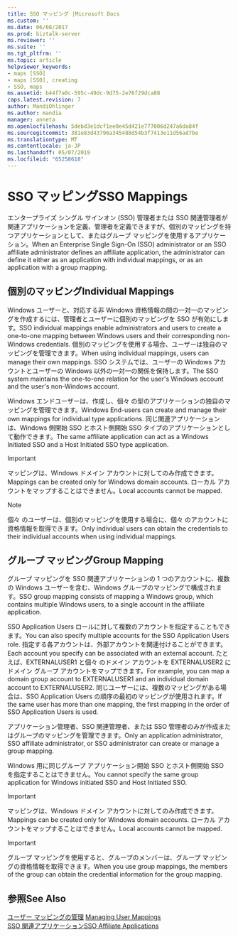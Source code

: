 ```yaml
---
title: SSO マッピング |Microsoft Docs
ms.custom: ''
ms.date: 06/08/2017
ms.prod: biztalk-server
ms.reviewer: ''
ms.suite: ''
ms.tgt_pltfrm: ''
ms.topic: article
helpviewer_keywords:
- maps [SSO]
- maps [SSO], creating
- SSO, maps
ms.assetid: b44f7a0c-595c-49dc-9d75-2e76f29dca88
caps.latest.revision: 7
author: MandiOhlinger
ms.author: mandia
manager: anneta
ms.openlocfilehash: 5debd3e1dcf1ee0e45d421e777006d247a6da84f
ms.sourcegitcommit: 381e83d43796a345488d54b3f7413e11d56ad7be
ms.translationtype: MT
ms.contentlocale: ja-JP
ms.lasthandoff: 05/07/2019
ms.locfileid: "65258618"
---
```

# <a name="sso-mappings"></a><span data-ttu-id="3102b-102">SSO マッピング</span><span class="sxs-lookup"><span data-stu-id="3102b-102">SSO Mappings</span></span>
<span data-ttu-id="3102b-103">エンタープライズ シングル サインオン (SSO) 管理者または SSO 関連管理者が関連アプリケーションを定義、管理者を定義できますが、個別のマッピングを持つアプリケーションとして、またはグループ マッピングを使用するアプリケーション。</span><span class="sxs-lookup"><span data-stu-id="3102b-103">When an Enterprise Single Sign-On (SSO) administrator or an SSO affiliate administrator defines an affiliate application, the administrator can define it either as an application with individual mappings, or as an application with a group mapping.</span></span>  
  
## <a name="individual-mappings"></a><span data-ttu-id="3102b-104">個別のマッピング</span><span class="sxs-lookup"><span data-stu-id="3102b-104">Individual Mappings</span></span>  
 <span data-ttu-id="3102b-105">Windows ユーザーと、対応する非 Windows 資格情報の間の一対一のマッピングを作成するには、管理者とユーザーに個別のマッピングを SSO が有効にします。</span><span class="sxs-lookup"><span data-stu-id="3102b-105">SSO individual mappings enable administrators and users to create a one-to-one mapping between Windows users and their corresponding non-Windows credentials.</span></span> <span data-ttu-id="3102b-106">個別のマッピングを使用する場合、ユーザーは独自のマッピングを管理できます。</span><span class="sxs-lookup"><span data-stu-id="3102b-106">When using individual mappings, users can manage their own mappings.</span></span> <span data-ttu-id="3102b-107">SSO システムでは、ユーザーの Windows アカウントとユーザーの Windows 以外の一対一の関係を保持します。</span><span class="sxs-lookup"><span data-stu-id="3102b-107">The SSO system maintains the one-to-one relation for the user's Windows account and the user's non-Windows account.</span></span>  
  
 <span data-ttu-id="3102b-108">Windows エンドユーザーは、作成し、個々 の型のアプリケーションの独自のマッピングを管理できます。</span><span class="sxs-lookup"><span data-stu-id="3102b-108">Windows End-users can create and manage their own mappings for individual type applications.</span></span> <span data-ttu-id="3102b-109">同じ関連アプリケーションは、Windows 側開始 SSO とホスト側開始 SSO タイプのアプリケーションとして動作できます。</span><span class="sxs-lookup"><span data-stu-id="3102b-109">The same affiliate application can act as a Windows Initiated SSO and a Host Initiated SSO type application.</span></span>  
  
> [!IMPORTANT]
>  <span data-ttu-id="3102b-110">マッピングは、Windows ドメイン アカウントに対してのみ作成できます。</span><span class="sxs-lookup"><span data-stu-id="3102b-110">Mappings can be created only for Windows domain accounts.</span></span> <span data-ttu-id="3102b-111">ローカル アカウントをマップすることはできません。</span><span class="sxs-lookup"><span data-stu-id="3102b-111">Local accounts cannot be mapped.</span></span>  
  
> [!NOTE]
>  <span data-ttu-id="3102b-112">個々 のユーザーは、個別のマッピングを使用する場合に、個々 のアカウントに資格情報を取得できます。</span><span class="sxs-lookup"><span data-stu-id="3102b-112">Only individual users can obtain the credentials to their individual accounts when using individual mappings.</span></span>  
  
## <a name="group-mapping"></a><span data-ttu-id="3102b-113">グループ マッピング</span><span class="sxs-lookup"><span data-stu-id="3102b-113">Group Mapping</span></span>  
 <span data-ttu-id="3102b-114">グループ マッピングを SSO 関連アプリケーションの 1 つのアカウントに、複数の Windows ユーザーを含む、Windows グループのマッピングで構成されます。</span><span class="sxs-lookup"><span data-stu-id="3102b-114">SSO group mapping consists of mapping a Windows group, which contains multiple Windows users, to a single account in the affiliate application.</span></span>  
  
 <span data-ttu-id="3102b-115">SSO Application Users ロールに対して複数のアカウントを指定することもできます。</span><span class="sxs-lookup"><span data-stu-id="3102b-115">You can also specify multiple accounts for the SSO Application Users role.</span></span> <span data-ttu-id="3102b-116">指定する各アカウントは、外部アカウントを関連付けることができます。</span><span class="sxs-lookup"><span data-stu-id="3102b-116">Each account you specify can be associated with an external account.</span></span> <span data-ttu-id="3102b-117">たとえば、EXTERNALUSER1 と個々 のドメイン アカウントを EXTERNALUSER2 にドメイン グループ アカウントをマップできます。</span><span class="sxs-lookup"><span data-stu-id="3102b-117">For example, you can map a domain group account to EXTERNALUSER1 and an individual domain account to EXTERNALUSER2.</span></span> <span data-ttu-id="3102b-118">同じユーザーには、複数のマッピングがある場合は、SSO Application Users の順序の最初のマッピングが使用されます。</span><span class="sxs-lookup"><span data-stu-id="3102b-118">If the same user has more than one mapping, the first mapping in the order of SSO Application Users is used.</span></span>  
  
 <span data-ttu-id="3102b-119">アプリケーション管理者、SSO 関連管理者、または SSO 管理者のみが作成またはグループのマッピングを管理できます。</span><span class="sxs-lookup"><span data-stu-id="3102b-119">Only an application administrator, SSO affiliate administrator, or SSO administrator can create or manage a group mapping.</span></span>  
  
 <span data-ttu-id="3102b-120">Windows 用に同じグループ アプリケーション開始 SSO とホスト側開始 SSO を指定することはできません。</span><span class="sxs-lookup"><span data-stu-id="3102b-120">You cannot specify the same group application for Windows initiated SSO and Host Initiated SSO.</span></span>  
  
> [!IMPORTANT]
>  <span data-ttu-id="3102b-121">マッピングは、Windows ドメイン アカウントに対してのみ作成できます。</span><span class="sxs-lookup"><span data-stu-id="3102b-121">Mappings can be created only for Windows domain accounts.</span></span> <span data-ttu-id="3102b-122">ローカル アカウントをマップすることはできません。</span><span class="sxs-lookup"><span data-stu-id="3102b-122">Local accounts cannot be mapped.</span></span>  
  
> [!IMPORTANT]
>  <span data-ttu-id="3102b-123">グループ マッピングを使用すると、グループのメンバーは、グループ マッピングの資格情報を取得できます。</span><span class="sxs-lookup"><span data-stu-id="3102b-123">When you use group mappings, the members of the group can obtain the credential information for the group mapping.</span></span>  
  
## <a name="see-also"></a><span data-ttu-id="3102b-124">参照</span><span class="sxs-lookup"><span data-stu-id="3102b-124">See Also</span></span>  
 <span data-ttu-id="3102b-125">[ユーザー マッピングの管理](../core/managing-user-mappings.md) </span><span class="sxs-lookup"><span data-stu-id="3102b-125">[Managing User Mappings](../core/managing-user-mappings.md) </span></span>  
 [<span data-ttu-id="3102b-126">SSO 関連アプリケーション</span><span class="sxs-lookup"><span data-stu-id="3102b-126">SSO Affiliate Applications</span></span>](../core/sso-affiliate-applications.md)